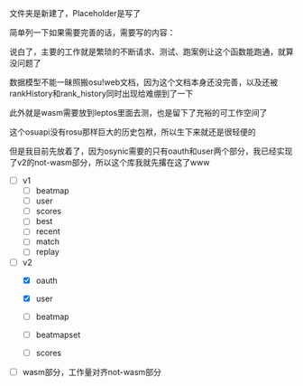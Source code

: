 文件夹是新建了，Placeholder是写了

简单列一下如果需要完善的话，需要写的内容：

说白了，主要的工作就是繁琐的不断请求、测试、跑案例让这个函数能跑通，就算没问题了

数据模型不能一昧照搬osu!web文档，因为这个文档本身还没完善，以及还被rankHistory和rank_history同时出现给难绷到了一下

此外就是wasm需要放到leptos里面去测，也是留下了充裕的可工作空间了

这个osuapi没有rosu那样巨大的历史包袱，所以生下来就还是很轻便的

但是我目前先放着了，因为osynic需要的只有oauth和user两个部分，我已经实现了v2的not-wasm部分，所以这个库我就先撂在这了www

- [ ] v1
  - [ ] beatmap
  - [ ] user
  - [ ] scores
  - [ ] best
  - [ ] recent
  - [ ] match
  - [ ] replay
- [ ] v2
  - [x] oauth
  - [x] user
  - [ ] beatmap
  - [ ] beatmapset
  - [ ] scores


- [ ] wasm部分，工作量对齐not-wasm部分